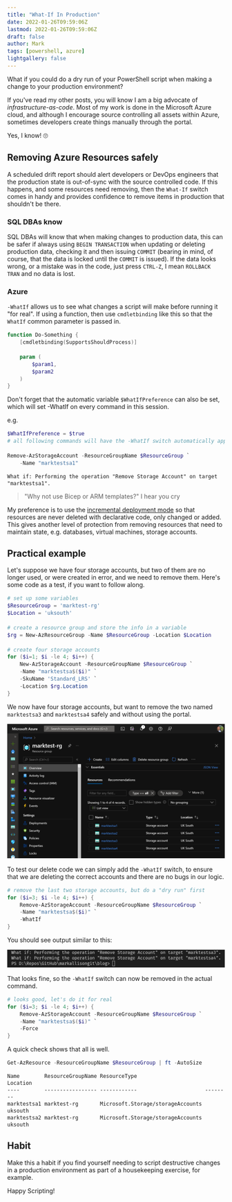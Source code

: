 ```yaml
---
title: "What-If In Production"
date: 2022-01-26T09:59:06Z
lastmod: 2022-01-26T09:59:06Z
draft: false
author: Mark
tags: [powershell, azure]
lightgallery: false
---
```


What if you could do a dry run of your PowerShell script when making a change to your production environment?

If you've read my other posts, you will know I am a big advocate of *infrastructure-as-code*. Most of my work is done in the Microsoft Azure cloud, and although I encourage source controlling all assets within Azure, sometimes developers create things manually through the portal.

Yes, I know! 🙄

## Removing Azure Resources safely

A scheduled drift report should alert developers or DevOps engineers that the production state is out-of-sync with the source controlled code. If this happens, and some resources need removing, then the `What-If` switch comes in handy and provides confidence to remove items in production that shouldn't be there.

### SQL DBAs know

SQL DBAs will know that when making changes to production data, this can be safer if always using `BEGIN TRANSACTION` when updating or deleting production data, checking it and then issuing `COMMIT` (bearing in mind, of course, that the data is locked until the `COMMIT` is issued). If the data looks wrong, or a mistake was in the code, just press `CTRL-Z`, I mean `ROLLBACK TRAN` and no data is lost.

### Azure

`-WhatIf` allows us to see what changes a script will make before running it "for real". If using a function, then use `cmdletbinding` like this so that the `WhatIf` common parameter is passed in.

```PowerShell
function Do-Something {
    [cmdletbinding(SupportsShouldProcess)]

    param (
        $param1,
        $param2
    )
}
```

Don't forget that the automatic variable `$WhatIfPreference` can also be set, which will set -WhatIf on every command in this session.

e.g.

```PowerShell
$WhatIfPreference = $true
# all following commands will have the -WhatIf switch automatically applied

Remove-AzStorageAccount -ResourceGroupName $ResourceGroup `
    -Name "marktestsa1"
```

```text
What if: Performing the operation "Remove Storage Account" on target "marktestsa1".
```



> "Why not use Bicep or ARM templates?" I hear you cry

My preference is to use the [incremental deployment mode](https://docs.microsoft.com/en-us/azure/azure-resource-manager/templates/deployment-modes#incremental-mode) so that resources are never deleted with declarative code, only changed or added. This gives another level of protection from removing resources that need to maintain state, e.g. databases, virtual machines, storage accounts.

## Practical example

Let's suppose we have four storage accounts, but two of them are no longer used, or were created in error, and we need to remove them. Here's some code as a test, if you want to follow along.

```PowerShell
# set up some variables
$ResourceGroup = 'marktest-rg'
$Location = 'uksouth'

# create a resource group and store the info in a variable
$rg = New-AzResourceGroup -Name $ResourceGroup -Location $Location

# create four storage accounts
for ($i=1; $i -le 4; $i++) {
    New-AzStorageAccount -ResourceGroupName $ResourceGroup `
    -Name "marktestsa$($i)" `
    -SkuName 'Standard_LRS' `
    -Location $rg.Location
}
```

We now have four storage accounts, but want to remove the two named `marktestsa3` and `marktestsa4` safely and without using the portal.

![Azure Portal](2022-01-26_10-22-36.png)

To test our delete code we can simply add the `-WhatIf` switch, to ensure that we are deleting the correct accounts and there are no bugs in our logic.

```PowerShell
# remove the last two storage accounts, but do a "dry run" first
for ($i=3; $i -le 4; $i++) {
    Remove-AzStorageAccount -ResourceGroupName $ResourceGroup `
    -Name "marktestsa$($i)" `
    -WhatIf
}
```

You should see output similar to this:

![WhatIf](2022-01-26_10-37-36.png)

That looks fine, so the `-WhatIf` switch can now be removed in the actual command.

```PowerShell
# looks good, let's do it for real
for ($i=3; $i -le 4; $i++) {
    Remove-AzStorageAccount -ResourceGroupName $ResourceGroup `
    -Name "marktestsa$($i)" `
    -Force
}
```

A quick check shows that all is well.

```PowerShell
Get-AzResource -ResourceGroupName $ResourceGroup | ft -AutoSize
```

```text
Name        ResourceGroupName ResourceType                      Location
----        ----------------- ------------                      --------
marktestsa1 marktest-rg       Microsoft.Storage/storageAccounts uksouth
marktestsa2 marktest-rg       Microsoft.Storage/storageAccounts uksouth
```

## Habit

Make this a habit if you find yourself needing to script destructive changes in a production environment as part of a housekeeping exercise, for example.

Happy Scripting!